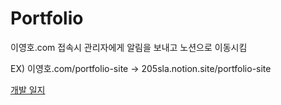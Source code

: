 # Portfolio

이영호.com 접속시 관리자에게  알림을 보내고 노션으로 이동시킴

EX) 이영호.com/portfolio-site -> 205sla.notion.site/portfolio-site

[개발 일지](https://xn--vj5bn0ab83a.com/portfolio-site)


